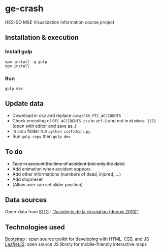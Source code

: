 <!-- markdownlint-disable MD009 -->

# ge-crash

HES-SO MSE Visualization Information course project

## Installation & execution

### Install gulp

```npm install -g gulp```  
```npm install```

### Run

```gulp dev```

## Update data

- Download in csv and replace ```data/CSV_PTC_ACCIDENTS```
- Check encoding of ```OTC_ACCIDENTS.csv``` in ```utf-8``` and not in ```Windows 1252``` (open with editor and save as..)
- In ```data``` folder run ```python csvToJson.py```
- Run ```gulp copy``` then ```gulp dev```


## To do

- ~~Take in account the time of accident (not only the date)~~
- Add animation when accident appears
- Add other informations (numbers of dead, injured, ...)
- Add stop/reset
- (Allow user can set slider position)

## Data sources

Open-data from [SITG](http://ge.ch/sitg/) : ["Accidents de la circulation (depuis 2010)"](http://ge.ch/sitg/sitg_catalog/data_details/ea200bbb-ad3b-4bf2-977c-c8bc311eae61/xhtml_raw)

## Technologies used

[Bootstrap](https://getbootstrap.com/) : open source toolkit for developing with HTML, CSS, and JS
[LeafletJS](http://leafletjs.com): open source JS library for mobile-friendly interactive maps

